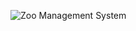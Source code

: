 
![Zoo Management System](https://user-images.githubusercontent.com/114157962/202921433-97932625-0d4d-44f3-9655-3d4cf7e58198.png)
